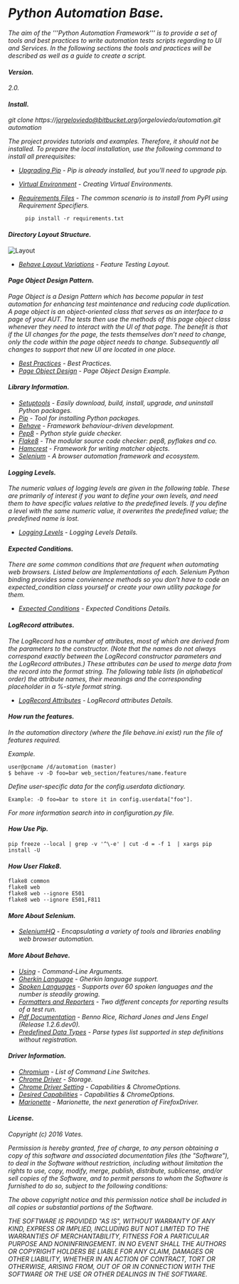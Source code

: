 # _Python Automation Base._
_The aim of the '''Python Automation Framework''' is to provide a set of tools and best practices to write automation tests scripts regarding to UI and Services. In the following sections the tools and practices will be described as well as a guide to create a script._

#### _Version._
_2.0._

#### _Install._
_git clone https://jorgeloviedo@bitbucket.org/jorgeloviedo/automation.git automation_

_The project provides tutorials and examples. Therefore, it should not be installed. To prepare the local installation, use the following command to install all prerequisites:_

* _[Upgrading Pip]_ - _Pip is already installed, but you'll need to upgrade pip._
* _[Virtual Environment]_ - _Creating Virtual Environments._
* _[Requirements Files]_ - _The common scenario is to install from PyPI using Requirement Specifiers._

        pip install -r requirements.txt

#### _Directory Layout  Structure._
![Layout](images/layout.png)

* _[Behave Layout Variations]_ - _Feature Testing Layout._

#### _Page Object Design Pattern._
_Page Object is a Design Pattern which has become popular in test automation for enhancing test maintenance and reducing code duplication. A page object is an object-oriented class that serves as an interface to a page of your AUT. The tests then use the methods of this page object class whenever they need to interact with the UI of that page. The benefit is that if the UI changes for the page, the tests themselves don’t need to change, only the code within the page object needs to change. Subsequently all changes to support that new UI are located in one place._

* _[Best Practices]_ - _Best Practices._
* _[Page Object Design]_ - _Page Object Design Example._

#### _Library Information._
* _[Setuptools]_ - _Easily download, build, install, upgrade, and uninstall Python packages._
* _[Pip]_ - _Tool for installing Python packages._
* _[Behave]_ - _Framework behaviour-driven development._
* _[Pep8]_ - _Python style guide checker._
* _[Flake8]_ - _The modular source code checker: pep8, pyflakes and co._
* _[Hamcrest]_ - _Framework for writing matcher objects._
* _[Selenium]_ - _A browser automation framework and ecosystem._

#### _Logging Levels._
_The numeric values of logging levels are given in the following table. These are primarily of interest if you want to define your own levels, and need them to have specific values relative to the predefined levels. If you define a level with the same numeric value, it overwrites the predefined value; the predefined name is lost._

* _[Logging Levels]_ - _Logging Levels Details._

#### _Expected Conditions._
_There are some common conditions that are frequent when automating web browsers. Listed below are Implementations of each. Selenium Python binding provides some convienence methods so you don’t have to code an expected_condition class yourself or create your own utility package for them._

* _[Expected Conditions]_ - _Expected Conditions Details._

#### _LogRecord attributes._
_The LogRecord has a number of attributes, most of which are derived from the parameters to the constructor. (Note that the names do not always correspond exactly between the LogRecord constructor parameters and the LogRecord attributes.) These attributes can be used to merge data from the record into the format string. The following table lists (in alphabetical order) the attribute names, their meanings and the corresponding placeholder in a %-style format string._

* _[LogRecord Attributes]_ - _LogRecord attributes Details._

#### _How run the features._
_In the automation directory (where the file behave.ini exist) run the file of features required._

_Example._

    user@pcname /d/automation (master)
    $ behave -v -D foo=bar web_section/features/name.feature

_Define user-specific data for the config.userdata dictionary._

    Example: -D foo=bar to store it in config.userdata["foo"].

_For more information search into in configuration.py file._

#### _How Use Pip._
    pip freeze --local | grep -v '^\-e' | cut -d = -f 1  | xargs pip install -U

#### _How User Flake8._
    flake8 common
    flake8 web
    flake8 web --ignore E501
    flake8 web --ignore E501,F811

#### _More About Selenium._
* _[SeleniumHQ]_ - _Encapsulating a variety of tools and libraries enabling web browser automation._

#### _More About Behave._
* _[Using]_ - _Command-Line Arguments._
* _[Gherkin Language]_ - _Gherkin language support._
* _[Spoken Languages]_ - _Supports over 60 spoken languages and the number is steadily growing._
* _[Formatters and Reporters]_ - _Two different concepts for reporting results of a test run._
* _[Pdf Documentation]_ - _Benno Rice, Richard Jones and Jens Engel (Release 1.2.6.dev0)._
* _[Predefined Data Types]_ - _Parse types list supported in step definitions without registration._

#### _Driver Information._
* _[Chromium]_ - _List of Command Line Switches._
* _[Chrome Driver]_ - _Storage._
* _[Chrome Driver Setting]_ - _Capabilities & ChromeOptions._
* _[Desired Capabilities]_ - _Capabilities & ChromeOptions._
* _[Marionette]_ - _Marionette, the next generation of FirefoxDriver._


#### _License._
_Copyright (c) 2016 Vates._

_Permission is hereby granted, free of charge, to any person obtaining a copy of this software and associated documentation files (the "Software"), to deal in the Software without restriction, including without limitation the rights to use, copy, modify, merge, publish, distribute, sublicense, and/or sell copies of the Software, and to permit persons to whom the Software is furnished to do so, subject to the following conditions:_ 

_The above copyright notice and this permission notice shall be included in all copies or substantial portions of the Software._

_THE SOFTWARE IS PROVIDED "AS IS", WITHOUT WARRANTY OF ANY KIND, EXPRESS OR IMPLIED, INCLUDING BUT NOT LIMITED TO THE WARRANTIES OF MERCHANTABILITY, FITNESS FOR A PARTICULAR PURPOSE AND NONINFRINGEMENT. IN NO EVENT SHALL THE AUTHORS OR COPYRIGHT HOLDERS BE LIABLE FOR ANY CLAIM, DAMAGES OR OTHER LIABILITY, WHETHER IN AN ACTION OF CONTRACT, TORT OR OTHERWISE, ARISING FROM, OUT OF OR IN CONNECTION WITH THE SOFTWARE OR THE USE OR OTHER DEALINGS IN THE SOFTWARE._

   [Upgrading Pip]: <https://pip.pypa.io/en/stable/installing/#upgrading-pip>
   [Virtual Environment]: <https://packaging.python.org/installing/#creating-and-using-virtual-environments>
   [Pip]: <https://pypi.python.org/pypi/pip>
   [Behave]: <https://github.com/behave/behave>
   [Setuptools]: <https://bitbucket.org/pypa/setuptools>
   [Pep8]: <https://pypi.python.org/pypi/pep8>
   [flake8]: <https://pypi.python.org/pypi/flake8>
   [Hamcrest]: <http://hamcrest.org/>
   [Selenium]: <http://docs.seleniumhq.org/docs/>
   [Page Object Design]: <http://www.seleniumhq.org/docs/06_test_design_considerations.jsp#page-object-design-pattern>
   [Behave Layout Variations]: <http://pythonhosted.org/behave/gherkin.html#layout-variations>
   [Logging Levels]: <https://docs.python.org/2/library/logging.html#logging-levels>
   [Requirements Files]: <https://pip.pypa.io/en/latest/user_guide/#requirements-files>
   [Expected Conditions]: <http://selenium-python.readthedocs.org/waits.html#explicit-waits>
   [LogRecord Attributes]: <https://docs.python.org/2/library/logging.html#logrecord-attributes>
   [Best Practices]: <http://www.slisenko.net/2014/06/22/best-practices-in-test-automation-using-selenium-webdriver/>
   [Using]: <http://pythonhosted.org/behave/behave.html#configuration-file>
   [Gherkin Language]: <https://github.com/mackoj/language-gherkin-i18n>
   [Spoken Languages]: <https://github.com/cucumber/cucumber/wiki/Spoken-languages>
   [Chromium]: <http://peter.sh/experiments/chromium-command-line-switches/>
   [Chrome Driver]: <http://chromedriver.storage.googleapis.com/index.html>
   [Chrome Driver Setting]: <https://sites.google.com/a/chromium.org/chromedriver/capabilities>
   [Desired Capabilities]: <https://github.com/SeleniumHQ/selenium/wiki/DesiredCapabilities>
   [SeleniumHQ]: <https://github.com/SeleniumHQ/selenium/>
   [Formatters and Reporters]: <https://pythonhosted.org/behave/formatters.html>
   [Pdf Documentation]: <https://media.readthedocs.org/pdf/behave/latest/behave.pdf>
   [Predefined Data Types]: <https://pythonhosted.org/behave/parse_builtin_types.html>
   [Marionette]: <https://developer.mozilla.org/en-US/docs/Mozilla/QA/Marionette/WebDriver>
